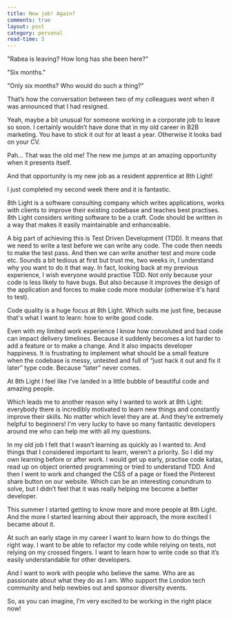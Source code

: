 ```yaml
---
title: New job! Again?
comments: true
layout: post
category: personal
read-time: 3
---
```


"Rabea is leaving? How long has she been here?" 

"Six months."

"Only six months? Who would do such a thing?"

That’s how the conversation between two of my colleagues went when it was announced that I had resigned.

<!--break-->

Yeah, maybe a bit unusual for someone working in a corporate job to leave so soon. I certainly wouldn’t have done that in my old career in B2B marketing. You have to stick it out for at least a year. Otherwise it looks bad on your CV.

Pah… That was the old me! The new me jumps at an amazing opportunity when it presents itself. 

And that opportunity is my new job as a resident apprentice at 8th Light!

I just completed my second week there and it is fantastic.

8th Light is a software consulting company which writes applications, works with clients to improve their existing codebase and teaches best practises. 8th Light considers writing software to be a craft. Code should be written in a way that makes it easily maintainable and enhanceable.

A big part of achieving this is Test Driven Development (TDD). It means that we need to write a test before we can write any code. The code then needs to make the test pass. And then we can write another test and more code etc. Sounds a bit tedious at first but trust me, two weeks in, I understand why you want to do it that way. In fact, looking back at my previous experience, I wish everyone would practise TDD. Not only because your code is less likely to have bugs. But also because it improves the design of the application and forces to make code more modular (otherwise it's hard to test).

Code quality is a huge focus at 8th Light. Which suits me just fine, because that's what I want to learn: how to write good code. 

Even with my limited work experience I know how convoluted and bad code can impact delivery timelines. Because it suddenly becomes a lot harder to add a feature or to make a change. And it also impacts developer happiness. It is frustrating to implement what should be a small feature when the codebase is messy, untested and full of “just hack it out and fix it later” type code. Because “later” never comes.

At 8th Light I feel like I’ve landed in a little bubble of beautiful code and amazing people. 

Which leads me to another reason why I wanted to work at 8th Light: everybody there is incredibly motivated to learn new things and constantly improve their skills. No matter which level they are at. And they’re extremely helpful to beginners! I'm very lucky to have so many fantastic developers around me who can help me with all my questions.

In my old job I felt that I wasn’t learning as quickly as I wanted to. And things that I considered important to learn, weren’t a priority. So I did my own learning before or after work. I would get up early, practise code katas, read up on object oriented programming or tried to understand TDD. And then I went to work and changed the CSS of a page or fixed the Pinterest share button on our website. Which can be an interesting conundrum to solve, but I didn’t feel that it was really helping me become a better developer.

This summer I started getting to know more and more people at 8th Light. And the more I started learning about their approach, the more excited I became about it.

At such an early stage in my career I want to learn how to do things the right way. I want to be able to refactor my code while relying on tests, not relying on my crossed fingers. I want to learn how to write code so that it’s easily understandable for other developers. 

And I want to work with people who believe the same. Who are as passionate about what they do as I am. Who support the London tech community and help newbies out and sponsor diversity events. 

So, as you can imagine, I’m very excited to be working in the right place now!